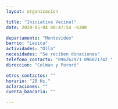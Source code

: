 ```yaml
---
layout: organizacion

title: "Iniciativa Vecinal"
date: 2020-05-04 00:47:54 -0300

departamento: "Montevideo"
barrio: "Lezica"
actividades: "Olla"
necesidades: "Se reciben donaciones"
telefono_contacto: "096262971 096021742 "
direccion: "Colman y Pororó"

otros_contactos: ""
horario: "20 Hs."
aclaraciones: ""
cuenta_bancaria: ""

---
```


